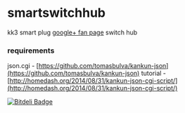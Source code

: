 # smartswitchhub
kk3 smart plug [google+ fan page](https://plus.google.com/communities/115308608951565782559) switch hub

### requirements
json.cgi - [https://github.com/tomasbulva/kankun-json](https://github.com/tomasbulva/kankun-json)
tutorial - [http://homedash.org/2014/08/31/kankun-json-cgi-script/](http://homedash.org/2014/08/31/kankun-json-cgi-script/)


[![Bitdeli Badge](https://d2weczhvl823v0.cloudfront.net/tomasbulva/smartswitchhub/trend.png)](https://bitdeli.com/free "Bitdeli Badge")
